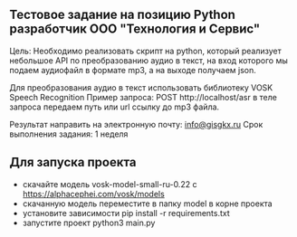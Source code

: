 ## Тестовое задание на позицию Python разработчик ООО "Технология и Сервис"

Цель: Необходимо реализовать скрипт на python, который реализует небольшое API по преобразованию аудио в текст, на вход которого мы подаем аудиофайл в формате mp3, а на выходе получаем json.

Для преобразования аудио в текст использовать библиотеку  VOSK Speech Recognition
Пример запроса: POST http://localhost/asr  в теле запроса передаем путь или url ссылку до mp3 файла.

Результат направить на электронную почту: info@gisgkx.ru
Срок выполнения задания: 1 неделя


## Для запуска проекта

- скачайте модель vosk-model-small-ru-0.22 с https://alphacephei.com/vosk/models
- скачанную модель переместите в папку model в корне проекта
- установите зависимости pip install -r requirements.txt
- запустите проект python3 main.py


